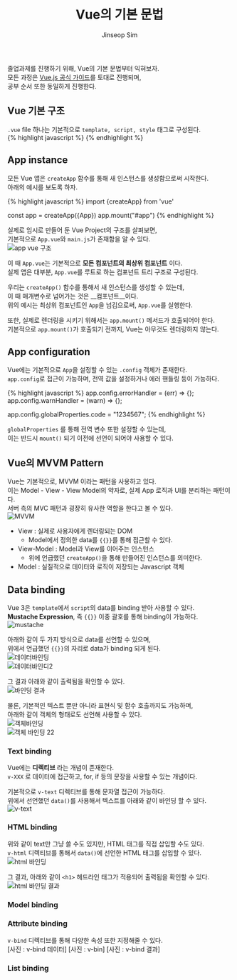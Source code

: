 ﻿---
layout: post
title: "Vue의 기본 문법"
categories: frontend
tags: [nodejs, vuejs]
author:
  - Jinseop Sim
toc: true
---
졸업과제를 진행하기 위해, Vue의 기본 문법부터 익혀보자.  
모든 과정은 [Vue.js 공식 가이드](https://ko.vuejs.org/guide/introduction.html)를 토대로 진행되며,  
공부 순서 또한 동일하게 진행한다.  

## Vue 기본 구조
```.vue``` file 하나는 기본적으로 ```template, script, style``` 태그로 구성된다.  
{% highlight javascript %}
<template>
<!-- 실제 화면-->
</template>
<script>
</script>
<style>
</style>
{% endhighlight %}

## App instance
모든 Vue 앱은 ```createApp``` 함수를 통해 새 인스턴스를 생성함으로써 시작한다.  
아래의 예시를 보도록 하자.  

{% highlight javascript %}
import {createApp} from 'vue'

const app = createApp({App})
app.mount("#app")
{% endhighlight %}

실제로 임시로 만들어 둔 Vue Project의 구조를 살펴보면,  
기본적으로 ```App.vue```와 ```main.js```가 존재함을 알 수 있다.  
![app vue 구조](https://github.com/Jinseop-Sim/Jinseop-Sim.github.io/assets/71700079/336beb87-18ac-477c-a6d0-601cbd8f0ad7)  

이 때 ```App.vue```는 기본적으로 __모든 컴포넌트의 최상위 컴포넌트__ 이다.  
실제 앱은 대부분, ```App.vue```를 루트로 하는 컴포넌트 트리 구조로 구성된다.  

우리는 ```createApp()``` 함수를 통해서 새 인스턴스를 생성할 수 있는데,  
이 때 매개변수로 넘어가는 것은 __컴포넌트__이다.  
위의 예시는 최상위 컴포넌트인 ```App```을 넘김으로써, ```App.vue```를 실행한다.  

또한, 실제로 렌더링을 시키기 위해서는 ```app.mount()``` 메서드가 호출되어야 한다.  
기본적으로 ```app.mount()```가 호출되기 전까지, Vue는 아무것도 렌더링하지 않는다.  

## App configuration
Vue에는 기본적으로 ```App```을 설정할 수 있는 ```.config``` 객체가 존재한다.  
```app.config```로 접근이 가능하며, 전역 값을 설정하거나 에러 핸들링 등이 가능하다.  

{% highlight javascript %}
app.config.errorHandler = (err) => {};
app.config.warnHandler = (warn) => {};

app.config.globalProperties.code = "1234567";
{% endhighlight %}

```globalProperties``` 를 통해 전역 변수 또한 설정할 수 있는데,  
이는 반드시 ```mount()``` 되기 이전에 선언이 되어야 사용할 수 있다.  

## Vue의 MVVM Pattern
Vue는 기본적으로, MVVM 이라는 패턴을 사용하고 있다.  
이는 Model - View - View Model의 약자로, 실제 App 로직과 UI를 분리하는 패턴이다.  
서버 측의 MVC 패턴과 굉장히 유사한 역할을 한다고 볼 수 있다.  
![MVVM](https://github.com/Jinseop-Sim/Jinseop-Sim.github.io/assets/71700079/f14067f6-1c50-418e-8cb7-af8482d5406f)  

- View : 실제로 사용자에게 렌더링되는 DOM
  - Model에서 정의한 data를 ```{{}}```를 통해 접근할 수 있다.
- View-Model : Model과 View를 이어주는 인스턴스
  - 위에 언급했던 ```createApp()```을 통해 만들어진 인스턴스를 의미한다.
- Model : 실질적으로 데이터와 로직이 저장되는 Javascript 객체

## Data binding
Vue 3은 ```template```에서 ```script```의 data를 binding 받아 사용할 수 있다.  
__Mustache Expression__, 즉 ```{{}}``` 이중 괄호를 통해 binding이 가능하다.  
![mustache](https://github.com/Jinseop-Sim/Jinseop-Sim.github.io/assets/71700079/e2f626e1-79b0-4c76-a854-4f4f69d863b4)  

아래와 같이 두 가지 방식으로 data를 선언할 수 있으며,  
위에서 언급했던 ```{{}}```의 자리로 data가 binding 되게 된다.  
![데이터바인딩](https://github.com/Jinseop-Sim/Jinseop-Sim.github.io/assets/71700079/418f6f49-89fa-48dd-ba92-d1374e41cc40)  
![데이터바인디2](https://github.com/Jinseop-Sim/Jinseop-Sim.github.io/assets/71700079/061aedf4-9806-4001-bb77-ce1794056b3c)  

그 결과 아래와 같이 출력됨을 확인할 수 있다.  
![바인딩 결과](https://github.com/Jinseop-Sim/Jinseop-Sim.github.io/assets/71700079/356b4278-a3f5-4e99-813c-5e878727b706)  

물론, 기본적인 텍스트 뿐만 아니라 표현식 및 함수 호출까지도 가능하며,    
아래와 같이 객체의 형태로도 선언해 사용할 수 있다.  
![객체바인딩](https://github.com/Jinseop-Sim/Jinseop-Sim.github.io/assets/71700079/0be91970-1a01-45c4-850d-5036f44c6f18)  
![객체 바인딩 22](https://github.com/Jinseop-Sim/Jinseop-Sim.github.io/assets/71700079/8a8e4054-5c9c-47da-a96e-de3d86b0cbd7)  

### Text binding
Vue에는 __디렉티브__ 라는 개념이 존재한다.  
```v-XXX``` 로 데이터에 접근하고, for, if 등의 문장을 사용할 수 있는 개념이다.  

기본적으로 ```v-text``` 디렉티브를 통해 문자열 접근이 가능하다.  
위에서 선언했던 ```data()```를 사용해서 텍스트를 아래와 같이 바인딩 할 수 있다.  
 ![v-text](https://github.com/Jinseop-Sim/Jinseop-Sim.github.io/assets/71700079/8121e3ac-7228-4cea-82e3-6fc8ac395823)  

### HTML binding
위와 같이 text만 그냥 쓸 수도 있지만, HTML 태그를 직접 삽입할 수도 있다.  
```v-html``` 디렉티브를 통해서 ```data()```에 선언한 HTML 태그를 삽입할 수 있다.  
![html 바인딩](https://github.com/Jinseop-Sim/Jinseop-Sim.github.io/assets/71700079/41bf0e34-ba7a-4bf6-916f-508ceb188a34)  

그 결과, 아래와 같이 ```<h1>``` 헤드라인 태그가 적용되어 출력됨을 확인할 수 있다.  
![html 바인딩 결과](https://github.com/Jinseop-Sim/Jinseop-Sim.github.io/assets/71700079/f1e71d47-67a3-4f89-811b-f1ac73d6cfbe)  

### Model binding
### Attribute binding
```v-bind``` 디렉티브를 통해 다양한 속성 또한 지정해줄 수 있다.  
[사진 : v-bind 데이터]
[사진 : v-bin]
[사진 : v-bind 결과]

### List binding